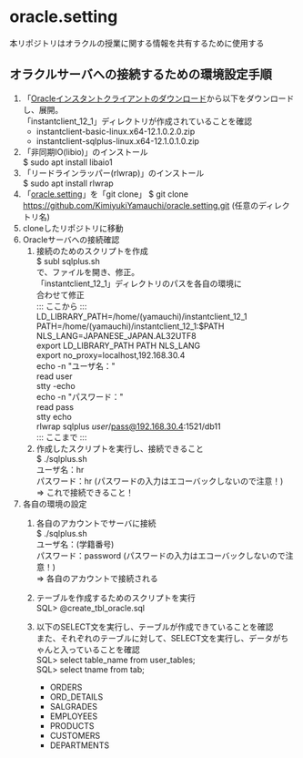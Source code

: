 # oracle.setting
本リポジトリはオラクルの授業に関する情報を共有するために使用する

## オラクルサーバへの接続するための環境設定手順

1. 「[Oracleインスタントクライアントのダウンロード](http://www.oracle.com/technetwork/jp/topics/index-099943-ja.html)から以下をダウンロードし、展開。  
「instantclient_12_1」ディレクトリが作成されていることを確認
	* instantclient-basic-linux.x64-12.1.0.2.0.zip
	* instantclient-sqlplus-linux.x64-12.1.0.1.0.zip  
1. 「非同期IO(libio)」のインストール  
$ sudo apt install libaio1  
1. 「リードラインラッパー(rlwrap)」のインストール  
$ sudo apt install rlwrap  
1. 「[oracle.setting](https://github.com/KimiyukiYamauchi/oracle.setting.git)」を「git clone」
  $ git clone https://github.com/KimiyukiYamauchi/oracle.setting.git (任意のディレクトリ名)  
1. cloneしたリポジトリに移動  
1. Oracleサーバへの接続確認  
	1. 接続のためのスクリプトを作成  
$ subl sqlplus.sh<br >
で、ファイルを開き、修正。  
「instantclient_12_1」ディレクトリのパスを各自の環境に  
合わせて修正  
::: ここから :::  
LD_LIBRARY_PATH=/home/(yamauchi)/instantclient_12_1  
PATH=/home/(yamauchi)/instantclient_12_1:$PATH  
NLS_LANG=JAPANESE_JAPAN.AL32UTF8  
export LD_LIBRARY_PATH PATH NLS_LANG  
export no_proxy=localhost,192.168.30.4  
echo -n "ユーザ名："  
read user  
stty -echo  
echo -n "パスワード："  
read pass  
stty echo  
rlwrap sqlplus $user/$pass@192.168.30.4:1521/db11  
::: ここまで :::
	2. 作成したスクリプトを実行し、接続できること  
$ ./sqlplus.sh  
ユーザ名：hr  
パスワード：hr (パスワードの入力はエコーバックしないので注意！)  
=> これで接続できること！  
6. 各自の環境の設定
	1. 各自のアカウントでサーバに接続  
$ ./sqlplus.sh  
ユーザ名：(学籍番号)  
パスワード：password (パスワードの入力はエコーバックしないので注意！)  
=> 各自のアカウントで接続される  
	1. テーブルを作成するためのスクリプトを実行  
SQL> @create_tbl_oracle.sql  
	1. 以下のSELECT文を実行し、テーブルが作成できていることを確認  
また、それぞれのテーブルに対して、SELECT文を実行し、データがちゃんと入っていることを確認  
SQL> select table_name from user_tables;  
SQL> select tname from tab;

		- ORDERS
		- ORD_DETAILS
		- SALGRADES
		- EMPLOYEES
		- PRODUCTS
		- CUSTOMERS
		- DEPARTMENTS

